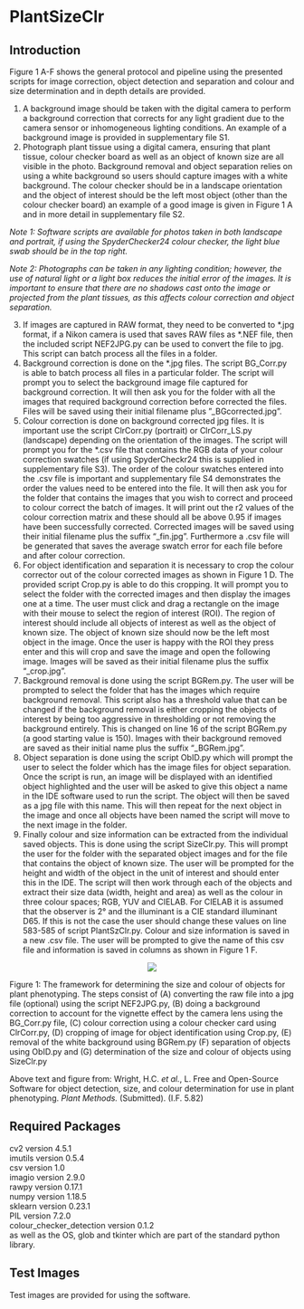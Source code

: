 # PlantSizeClr

## Introduction 
Figure 1 A-F shows the general protocol and pipeline using the presented scripts for image correction, object detection and separation and colour and size determination and in depth details are provided.

1.	A background image should be taken with the digital camera to perform a background correction that corrects for any light gradient due to the camera sensor or inhomogeneous lighting conditions. An example of a background image is provided in supplementary file S1.
2.	Photograph plant tissue using a digital camera, ensuring that plant tissue, colour checker board as well as an object of known size are all visible in the photo. Background removal and object separation relies on using a white background so users should capture images with a white background. The colour checker should be in a landscape orientation and the object of interest should be the left most object (other than the colour checker board) an example of a good image is given in Figure 1 A and in more detail in supplementary file S2.

*Note 1: Software scripts are available for photos taken in both landscape and portrait, if using the SpyderChecker24 colour checker, the light blue swab should be in the top right.*
 
*Note 2: Photographs can be taken in any lighting condition; however, the use of natural light or a light box reduces the initial error of the images. It is important to ensure that there are no shadows cast onto the image or projected from the plant tissues, as this affects colour correction and object separation.*

3.	If images are captured in RAW format, they need to be converted to *.jpg format, if a Nikon camera is used that saves RAW files as *.NEF file, then the included script NEF2JPG.py can be used to convert the file to jpg. This script can batch process all the files in a folder.
4.	Background correction is done on the *.jpg files. The script BG_Corr.py is able to batch process all files in a particular folder. The script will prompt you to select the background image file captured for background correction. It will then ask you for the folder with all the images that required background correction before corrected the files. Files will be saved using their initial filename plus ”_BGcorrected.jpg”.
5.	Colour correction is done on background corrected jpg files. It is important use the script ClrCorr.py (portrait) or ClrCorr_LS.py (landscape) depending on the orientation of the images. The script will prompt you for the *.csv file that contains the RGB data of your colour correction swatches (if using SpyderCheckr24 this is supplied in supplementary file S3). The order of the colour swatches entered into the .csv file is important and supplementary file S4 demonstrates the order the values need to be entered into the file. It will then ask you for the folder that contains the images that you wish to correct and proceed to colour correct the batch of images. It will print out the r2 values of the colour correction matrix and these should all be above 0.95 if images have been successfully corrected. Corrected images will be saved using their initial filename plus the suffix “_fin.jpg”. Furthermore a .csv file will be generated that saves the average swatch error for each file before and after colour correction. 
6.	For object identification and separation it is necessary to crop the colour corrector out of the colour corrected images as shown in Figure 1 D. The provided script Crop.py is able to do this cropping. It will prompt you to select the folder with the corrected images and then display the images one at a time. The user must click and drag a rectangle on the image with their mouse to select the region of interest (ROI). The region of interest should include all objects of interest as well as the object of known size. The object of known size should now be the left most object in the image. Once the user is happy with the ROI they press enter and this will crop and save the image and open the following image. Images will be saved as their initial filename plus the suffix “_crop.jpg”.
7.	Background removal is done using the script BGRem.py. The user will be prompted to select the folder that has the images which require background removal. This script also has a threshold value that can be changed if the background removal is either cropping the objects of interest by being too aggressive in thresholding or not removing the background entirely. This is changed on line 16 of the script BGRem.py (a good starting value is 150). Images with their background removed are saved as their initial name plus the suffix “_BGRem.jpg”.
8.	Object separation is done using the script ObID.py which will prompt the user to select the folder which has the image files for object separation. Once the script is run, an image will be displayed with an identified object highlighted and the user will be asked to give this object a name in the IDE software used to run the script. The object will then be saved as a jpg file with this name. This will then repeat for the next object in the image and once all objects have been named the script will move to the next image in the folder. 
9.	Finally colour and size information can be extracted from the individual saved objects. This is done using the script SizeClr.py. This will prompt the user for the folder with the separated object images and for the file that contains the object of known size. The user will be prompted for the height and width of the object in the unit of interest and should enter this in the IDE. The script will then work through each of the objects and extract their size data (width, height and area) as well as the colour in three colour spaces; RGB, YUV and CIELAB. For CIELAB it is assumed that the observer is 2° and the illuminant is a CIE standard illuminant D65. If this is not the case the user should change these values on line 583-585 of script PlantSzClr.py. Colour and size information is saved in a new .csv file. The user will be prompted to give the name of this csv file and information is saved in columns as shown in Figure 1 F.

<p align="center">
  <img src="https://user-images.githubusercontent.com/104008615/216567524-8fb0970a-f0c6-41cb-9e39-6877a8ba120d.png" />
</p>
Figure 1: The framework for determining the size and colour of objects for plant phenotyping. The steps consist of (A) converting the raw file into a jpg file (optional) using the script NEF2JPG.py, (B) doing a background correction to account for the vignette effect by the camera lens using the BG_Corr.py file, (C) colour correction using a colour checker card using ClrCorr.py, (D) cropping of image for object identification using Crop.py, (E) removal of the white background using BGRem.py (F) separation of objects using ObID.py and (G) determination of the size and colour of objects using SizeClr.py<br>

Above text and figure from: Wright, H.C. *et al.*, L. Free and Open-Source Software for object detection, size, and colour determination for use in plant phenotyping. *Plant Methods.* (Submitted). (I.F. 5.82)

## Required Packages
cv2 version 4.5.1<br>
imutils version 0.5.4<br>
csv version 1.0<br>
imagio version 2.9.0<br>
rawpy version 0.17.1<br>
numpy version 1.18.5<br>
sklearn version 0.23.1<br>
PIL version 7.2.0<br>
colour_checker_detection version 0.1.2<br>
as well as the OS, glob and tkinter which are part of the standard python library.<br>

## Test Images

Test images are provided for using the software.

